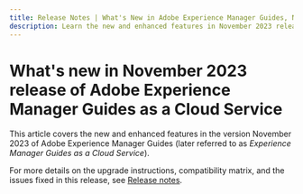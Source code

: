 ```yaml
---
title: Release Notes | What's New in Adobe Experience Manager Guides, November 2023 release
description: Learn the new and enhanced features in November 2023 release of Adobe Experience Manager Guides as a Cloud Service.
---
```

# What's new in November 2023 release of Adobe Experience Manager Guides as a Cloud Service

This article covers the new and enhanced features in the version  November 2023 of Adobe Experience Manager Guides (later referred to as *Experience Manager Guides as a Cloud Service*).

For more details on the upgrade instructions, compatibility matrix, and the issues fixed in this release, see [Release notes](release-notes-2023.11.0.md).

